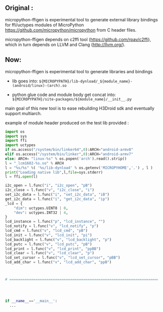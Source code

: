 Original :
--------
micropython-ffigen is experimental tool to generate external library bindings
for ffi/uctypes modules of MicroPython https://github.com/micropython/micropython
from C header files.

micropython-ffigen depends on c2ffi tool (https://github.com/rpav/c2ffi),
which in turn depends on LLVM and Clang (http://llvm.org/).


Now:
----
micropython-ffigen is experimental tool to generate libraries and bindings

* lib goes into:
  `${MICROPYPATH}/lib-dynload/_${module_name}-(android/linux)-(arch).so`

* python glue code and module body get concat into:
  `${MICROPYPATH}/site-packages/${module_name}/__init__.py`


main goal of this new tool is to ease rebuilding H3Droid sdk and eventually support multiarch.


example of module header produced on the test lib provided : 

 
```python
import os
import sys
import ffi
import uctypes
if os.access("/system/bin/linker64",0):ARCH="android-armv8"
elif os.access("/system/bin/linker",0):ARCH="android-armv7"
else: ARCH= "linux-%s" % os.popen('arch').read().strip()
l = "_lcm1602-%s.so" % ARCH
l = "%s/%s" %( '%s/lib-dynload' % os.getenv('MICROPYHOME','.') , l )
print("Loading native lib",l,file=sys.stderr)
l = ffi.open(l)

i2c_open = l.func("i", "i2c_open", "pB")
i2c_close = l.func("v", "i2c_close", "i")
set_i2c_data = l.func("i", "set_i2c_data", "iB")
get_i2c_data = l.func("i", "get_i2c_data", "ip")
_lcd = {
    "dim": uctypes.UINT8 | 0,
    "dev": uctypes.INT32 | 4,
}
lcd_instance = l.func("p", "lcd_instance", "")
lcd_notify = l.func("v", "lcd_notify", "p")
lcd_cmd = l.func("v", "lcd_cmd", "pB")
lcd_init = l.func("v", "lcd_init", "pi")
lcd_backlight = l.func("v", "lcd_backlight", "p")
lcd_putc = l.func("v", "lcd_putc", "pB")
lcd_print = l.func("v", "lcd_print", "ppBB")
lcd_clear = l.func("v", "lcd_clear", "p")
lcd_set_cursor = l.func("v", "lcd_set_cursor", "pBB")
lcd_add_char = l.func("v", "lcd_add_char", "ppB")



# ===============================================================================




if __name__=='__main__':
  ...
```
